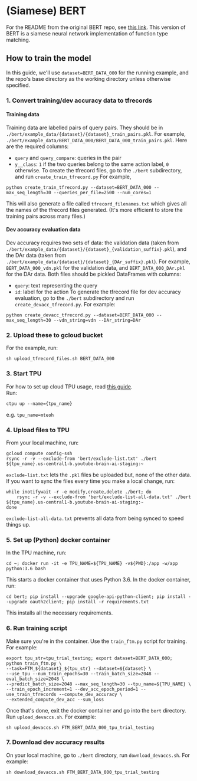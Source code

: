 # (Siamese) BERT

For the README from the original BERT repo, see [this link](https://github.com/google-research/bert/blob/master/README.md).
This version of BERT is a siamese neural network implementation of function type matching. 
## How to train the model
In this guide, we'll use `dataset=BERT_DATA_000` for the running example, and the repo's base directory as the working directory unless otherwise specified.
### 1. Convert training/dev accuracy data to tfrecords
#### Training data
Training data are labelled pairs of query pairs. They should be in `./bert/example_data/{dataset}/{dataset}_train_pairs.pkl`. For example, `./bert/example_data/BERT_DATA_000/BERT_DATA_000_train_pairs.pkl`. Here are the required columns:
* `query` and `query_compare`: queries in the pair
* `y__class`: `1` if the two queries belong to the same action label, `0` otherwise.
To create the tfrecord files, go to the `./bert` subdirectory, and run `create_train_tfrecord.py`
For example,
```
python create_train_tfrecord.py --dataset=BERT_DATA_000 --max_seq_length=30 --queries_per_file=2500 --num_cores=1
```
This will also generate a file called `tfrecord_filenames.txt` which gives all the names of the tfrecord files generated. (It's more efficient to store the training pairs across many files.)
#### Dev accuracy evaluation data
Dev accuracy requires two sets of data: the validation data (taken from `./bert/example_data/{dataset}/{dataset}_{validation_suffix}.pkl`), and the DAr data (taken from `./bert/example_data/{dataset}/{dataset}_{DAr_suffix}.pkl`). For example, `BERT_DATA_000_vdn.pkl` for the validation data, and `BERT_DATA_000_DAr.pkl` for the DAr data.
Both files should be pickled DataFrames with columns:
* `query`: text representing the query
* `id`: label for the action
To generate the tfrecord file for dev accuracy evaluation, go to the `./bert` subdirectory and run `create_devacc_tfrecord.py`. For example:
```
python create_devacc_tfrecord.py --dataset=BERT_DATA_000 --max_seq_length=30 --vdn_string=vdn --DAr_string=DAr
```
### 2. Upload these to gcloud bucket
For the example, run:
```
sh upload_tfrecord_files.sh BERT_DATA_000
```
### 3. Start TPU
For how to set up cloud TPU usage, read [this guide](https://brain-team.quip.com/tIQSA4cakDCK/WIP-Using-cloud-tpu-from-the-command-line).  
Run: 
```
ctpu up --name={tpu_name}
```
e.g. `tpu_name=mteoh`
### 4. Upload files to TPU
From your local machine, run:
```
gcloud compute config-ssh
rsync -r -v --exclude-from 'bert/exclude-list.txt' ./bert ${tpu_name}.us-central1-b.youtube-brain-ai-staging:~
```
`exclude-list.txt` lets the `.pkl` files be uploaded but, none of the other data.
If you want to sync the files every time you make a local change, run:
```
while inotifywait -r -e modify,create,delete ./bert; do
    rsync -r -v --exclude-from 'bert/exclude-list-all-data.txt' ./bert ${tpu_name}.us-central1-b.youtube-brain-ai-staging:~
done
```
`exclude-list-all-data.txt` prevents all data from being synced to speed things up.
### 5. Set up (Python) docker container
In the TPU machine, run:
```
cd ~; docker run -it -e TPU_NAME=${TPU_NAME} -v${PWD}:/app -w/app python:3.6 bash
```
This starts a docker container that uses Python 3.6.
In the docker container, run:
```
cd bert; pip install --upgrade google-api-python-client; pip install --upgrade oauth2client; pip install -r requirements.txt
```
This installs all the necessary requirements.
### 6. Run training script
Make sure you're in the container. Use the `train_ftm.py` script for training. For example:
```
export tpu_str=tpu_trial_testing; export dataset=BERT_DATA_000;
python train_ftm.py \
--task=FTM_${dataset}_${tpu_str} --dataset=${dataset} \
--use_tpu --num_train_epochs=30 --train_batch_size=2048 --eval_batch_size=2048 \
--predict_batch_size=2048 --max_seq_length=30 --tpu_name=${TPU_NAME} \
--train_epoch_increment=1 --dev_acc_epoch_period=1 --use_train_tfrecords --compute_dev_accuracy \
--extended_compute_dev_acc --sum_loss 
```
Once that's done, exit the docker container and go into the `bert` directory. Run `upload_devaccs.sh`. For example:
```
sh upload_devaccs.sh FTM_BERT_DATA_000_tpu_trial_testing
```
### 7. Download dev accuracy results
On your local machine, go to `./bert` directory, run `download_devaccs.sh`. For example:
```
sh download_devaccs.sh FTM_BERT_DATA_000_tpu_trial_testing
```

